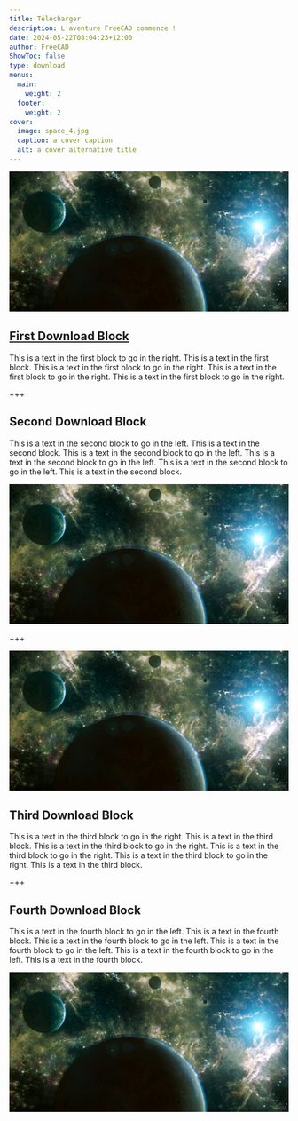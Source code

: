 ```yaml
---
title: Télécharger
description: L'aventure FreeCAD commence !
date: 2024-05-22T08:04:23+12:00
author: FreeCAD
ShowToc: false
type: download
menus:
  main:
    weight: 2
  footer:
    weight: 2
cover:
  image: space_4.jpg
  caption: a cover caption
  alt: a cover alternative title
---
```


[![LINK TO GITHUB](space_4.jpg)](https://github.com/freecad 'Link to GitHub')

## [First Download Block](https://github.com/freecad 'Link to GitHub')

This is a text in the first block to go in the right. This is a text in the first block. This is a text in the first block to go in the right. This is a text in the first block to go in the right. This is a text in the first block to go in the right.

+++

## Second Download Block

This is a text in the second block to go in the left. This is a text in the second block. This is a text in the second block to go in the left. This is a text in the second block to go in the left. This is a text in the second block to go in the left. This is a text in the second block.

![](space_4.jpg)

+++

![](space_4.jpg)

## Third Download Block

This is a text in the third block to go in the right. This is a text in the third block. This is a text in the third block to go in the right. This is a text in the third block to go in the right. This is a text in the third block to go in the right. This is a text in the third block.

+++

## Fourth Download Block

This is a text in the fourth block to go in the left. This is a text in the fourth block. This is a text in the fourth block to go in the left. This is a text in the fourth block to go in the left. This is a text in the fourth block to go in the left. This is a text in the fourth block.

![](space_4.jpg)